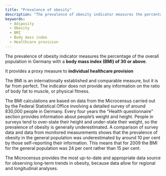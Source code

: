 ```yaml
---
title: "Prevalence of obesity"
description: "The prevalence of obesity indicator measures the percentage of people in the total population with a body mass index (BMI) of 30 and above."
keywords:
  - Adiposity
  - Obesity
  - BMI
  - Body mass index
  - Healthcare provision
---
```



<!--Prologue start-->

The prevalence of obesity indicator measures the percentage of the overall population in Germany with a **body mass index (BMI) of 30 or above**. 

It provides a proxy measure to **individual healthcare provision** 

The BMI is an internationally established and comparable measure, but it is far from perfect. The indicator does not provide any information on the ratio of body fat to muscle, or physical fitness.

The BMI calculations are based on data from the Microcensus carried out by the Federal Statistical Office involving a detailed survey of around 830,000 people in Germany. Every four years the "Health questionnaire" section provides information about people’s weight and height. People in surveys tend to over-state their height and under-state their weight, so the prevalence of obesity is generally underestimated. A comparison of survey data and data from monitored measurements shows that the prevalence of obesity in the general population was underestimated by around 10 per cent by those self-reporting their information. This means that for 2009 the BMI for the general population was 24 per cent rather than 15 per cent. 

The Microcensus provides the most up-to-date and appropriate data source for observing long-term trends in obesity, because data allow for regional and longitudinal analyses.


<!--Prologue end-->

<!--ChartList-->
